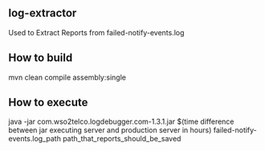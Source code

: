 ## log-extractor
Used to Extract Reports from failed-notify-events.log

## How to build
mvn clean compile assembly:single

## How to execute
java -jar com.wso2telco.logdebugger.com-1.3.1.jar $(time difference between jar executing server and production server in hours) failed-notify-events.log_path path_that_reports_should_be_saved
